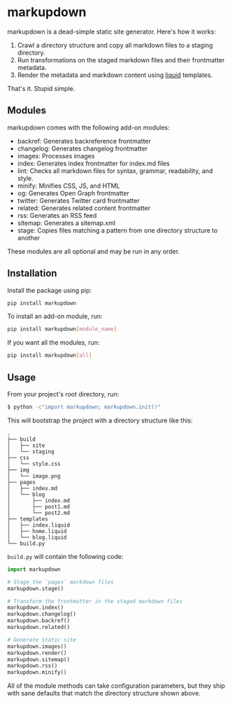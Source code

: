 # markupdown

markupdown is a dead-simple static site generator. Here's how it works:

1. Crawl a directory structure and copy all markdown files to a staging directory.
2. Run transformations on the staged markdown files and their frontmatter metadata.
3. Render the metadata and markdown content using [liquid](https://shopify.github.io/liquid/) templates.

That's it. Stupid simple.

## Modules

markupdown comes with the following add-on modules:

- backref: Generates backreference frontmatter
- changelog: Generates changelog frontmatter
- images: Processes images
- index: Generates index frontmatter for index.md files
- lint: Checks all markdown files for syntax, grammar, readability, and style.
- minify: Minifies CSS, JS, and HTML
- og: Generates Open Graph frontmatter
- twitter: Generates Twitter card frontmatter
- related: Generates related content frontmatter
- rss: Generates an RSS feed
- sitemap: Generates a sitemap.xml
- stage: Copies files matching a pattern from one directory structure to another

These modules are all optional and may be run in any order.

## Installation

Install the package using pip:

```bash
pip install markupdown
```

To install an add-on module, run:

```bash
pip install markupdown[module_name]
```

If you want all the modules, run:

```bash
pip install markupdown[all]
```

## Usage

From your project's root directory, run:

```bash
$ python -c"import markupdown; markupdown.init()"
```

This will bootstrap the project with a directory structure like this:

```
.
├── build
│   ├── site
│   └── staging
├── css
│   └── style.css
├── img
│   └── image.png
├── pages
│   ├── index.md
│   └── blog
│       ├── index.md
│       ├── post1.md
│       └── post2.md
├── templates
│   ├── index.liquid
│   ├── home.liquid
│   └── blog.liquid
└── build.py
```

`build.py` will contain the following code:

```python
import markupdown

# Stage the `pages` markdown files
markupdown.stage()

# Transform the frontmatter in the staged markdown files
markupdown.index()
markupdown.changelog()
markupdown.backref()
markupdown.related()

# Generate static site
markupdown.images()
markupdown.render()
markupdown.sitemap()
markupdown.rss()
markupdown.minify()
```

All of the module methods can take configuration parameters, but they ship with sane defaults that match the directory structure shown above.
